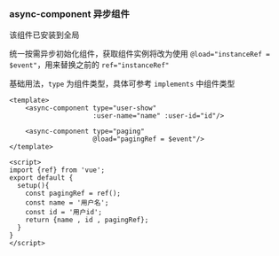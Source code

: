 ### async-component 异步组件

该组件已安装到全局

统一按需异步初始化组件，获取组件实例将改为使用 `@load="instanceRef = $event"`，用来替换之前的 `ref="instanceRef"`

基础用法，`type` 为组件类型，具体可参考 `implements` 中组件类型
```vue
<template>
    <async-component type="user-show"
                     :user-name="name" :user-id="id"/>

    <async-component type="paging"
                     @load="pagingRef = $event"/>
</template>

<script>
import {ref} from 'vue';
export default {
  setup(){
    const pagingRef = ref();
    const name = '用户名';
    const id = '用户id';
    return {name , id , pagingRef};
  }
}
</script>
```
